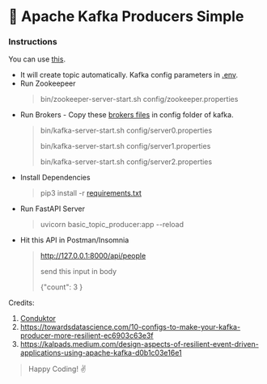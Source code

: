 # 👊 Apache Kafka Producers Simple

### Instructions
You can use [this](https://github.com/varunajmera0/apache-kafka/tree/main/kafka-producers/basic).

 - It will create topic automatically. Kafka config parameters in [.env](https://github.com/varunajmera0/apache-kafka/tree/main/kafka-producers/basic/.env).
 - Run Zookeepeer
   > bin/zookeeper-server-start.sh config/zookeeper.properties
 - Run Brokers - Copy these [brokers files](https://github.com/varunajmera0/apache-kafka/tree/main/kafka-producers/brokers) in config folder of kafka.
   > bin/kafka-server-start.sh config/server0.properties
   >
   > bin/kafka-server-start.sh config/server1.properties
   > 
   > bin/kafka-server-start.sh config/server2.properties
 - Install Dependencies
   > pip3 install -r [requirements.txt](https://github.com/varunajmera0/apache-kafka/blob/main/kafka-producers/requirements.txt "Requirements File")
 - Run FastAPI Server
   > uvicorn basic_topic_producer:app --reload
 - Hit this API in Postman/Insomnia
   > http://127.0.0.1:8000/api/people
   > 
   > send this input in body
   > 
   > {"count": 3 }

Credits: 
1. [Conduktor](https://www.conduktor.io/kafka/kafka-producers-advanced) <br>
2. https://towardsdatascience.com/10-configs-to-make-your-kafka-producer-more-resilient-ec6903c63e3f
3. https://kalpads.medium.com/design-aspects-of-resilient-event-driven-applications-using-apache-kafka-d0b1c03e16e1

> Happy Coding! :v:
